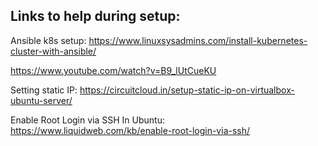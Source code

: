 
Links to help during setup:
--------------------------

Ansible k8s setup:
https://www.linuxsysadmins.com/install-kubernetes-cluster-with-ansible/

https://www.youtube.com/watch?v=B9_lUtCueKU



Setting static IP:
https://circuitcloud.in/setup-static-ip-on-virtualbox-ubuntu-server/


Enable Root Login via SSH In Ubuntu:
https://www.liquidweb.com/kb/enable-root-login-via-ssh/

